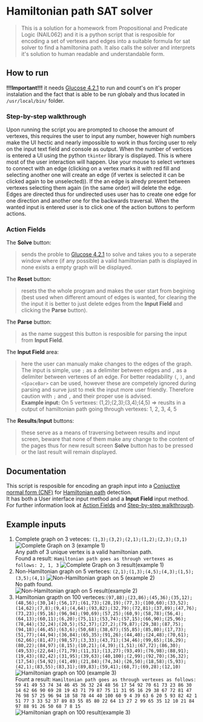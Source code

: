 # Hamiltonian path SAT solver
> This is a solution for a homework from Propositional and Predicate Logic (NAIL062) and it is a python script that is resposible for encoding a set of vertexes and edges into a suitable formula for sat solver to find a hamiltonina path. It also calls the solver and interprets it's solution to human readable and understandable form.

## How to run
**!!!Important!!!** it needs [Glucose 4.2.1](https://github.com/audemard/glucose/releases/tag/4.2.1) to run and count's on it's proper instalation and the fact that is able to be run globaly and thus located in `/usr/local/bin/` folder.

### Step-by-step walkthrough
Upon running the script you are prompted to choose the amount of vertexes, this requires the user to input any number, however high numbers make the UI hectic and nearly impossible to work in thus forcing user to rely on the input text field and console as output. 
When the number of vertices is entered a UI using the python `tkinter` library is displayed. This is where most of the user interaction will happen. 
Use your mouse to select vertexes to connect with an edge (clicking on a vertex marks it with red fill and selecting another one will create an edge (if vertex is selected it can be clicked again to be unselected)). If the an edge is alredy present between vertexes selecting them again (in the same order) will delete the edge. 
Edges are directed thus for undirected uses user has to create one edge for one direction and another one for the backwards traversal. When the wanted input is entered user is to click one of the action buttons to perform actions.

### Action Fields
The **Solve** button: 
> sends the proble to [Glucose 4.2.1](https://github.com/audemard/glucose/releases/tag/4.2.1) to solve and takes you to a seperate window where (if any possible) a valid hamiltonian path is displayed in none exists a empty graph will be displayed.

The **Reset** button:
> resets the the whole program and makes the user start from begining (best used when different amount of edges is wanted, for clearing the the input it is better to just delete edges from the **Input Field** and clicking the **Parse** button).

The **Parse** button:
> as the name suggest this button is resposible for parsing the input from **Input Field**.

The **Input Field** area:
> here the user can manualy make changes to the edges of the graph. The input is simple, use `;` as a delimiter between edges and `,` as a delimiter between vertexes of an edge. For better readability `(`, `)`, and `<SpaceBar>` can be used, 
however these are competely ignored during parsing and surve just to mek the input more user friendly. Therefore caution with `;` and `,` and their proper use is advised. <br>
> **Example input:** On 5 vertexes: (1,2);(2,3);(3,4);(4,5) => reuslts in a output of hamiltonian path going through vertexes: 1, 2, 3, 4, 5

The **Results**/**Input** buttons:
> these serve as a means of traversing between results and input screen, beware that none of them make any change to the content of the pages thus for new result screen **Solve** button has to be pressed or the last result will remain displayed.

## Documentation
This script is resposible for encoding an graph input into a [Conjuctive normal form (CNF)](https://en.wikipedia.org/wiki/Conjunctive_normal_form) for [Hamiltonian path](https://en.wikipedia.org/wiki/Hamiltonian_path) detection. <br>
It has both a User interface input method and a **Input Field** input method. For further information look at [Action Fields](#action-fields) and [Step-by-step walkthrough](#step-by-step-walkthrough).

## Example inputs
1. Complete graph on 3 veteces: `(1,3);(3,2);(2,1);(1,2);(2,3);(3,1)` ![Complete Graph on 3 (example 1)](/assets/images/completeOn3.png "Complete graph on 3")<br> Any path of 3 unique vertex is a valid hamiltonian path.<br> Found a result: `Hamiltonian path goes as through vertexes as follows: 2, 1, 3` ![Complete Graph on 3 result(example 1)](/assets/images/completeOn3Result.png "Complete Graph on 3 Result")<br>
2. Non-Hamiltonian graph on 5 verteces: `(2,1);(1,3);(4,5);(4,3);(1,5);(3,5);(4,1)` ![Non-Hamiltonian graph on 5 (example 2)](/assets/images/non-hamiltonianOn5.png "Non-hamiltonian graph on 5") <br> No path found. <br> ![Non-Hamiltonian graph on 5 result(example 2)](/assets/images/non-hamiltonianOn5Result.png "Non-hamiltonian graph on 5 result")<br>
3. Hamiltonian grapth on 100 verteces:`(97,88);(23,86);(45,36);(35,12);(48,56);(30,14);(56,17);(61,73);(28,19);(77,3);(100,60);(33,52);(14,62);(7,8);(9,4);(4,64);(93,82);(32,79);(72,81);(37,89);(47,76);(73,23);(95,16);(96,94);(90,69);(57,25);(60,9);(58,78);(56,4);(64,13);(60,11);(6,20);(75,11);(53,74);(57,15);(66,90);(25,96);(78,44);(32,24);(20,5);(52,37);(27,2);(79,87);(29,38);(87,75);(94,18);(46,45);(63,6);(50,68);(38,67);(55,85);(85,80);(17,73);(51,77);(44,94);(36,84);(65,35);(91,26);(44,40);(24,48);(70,61);(62,66);(81,47);(98,57);(3,33);(43,71);(34,46);(99,65);(16,29);(80,22);(84,97);(8,15);(10,21);(4,39);(1,51);(67,72);(86,30);(49,53);(22,64);(71,79);(11,31);(13,27);(93,49);(76,98);(88,91);(19,43);(82,42);(31,95);(39,63);(40,100);(2,99);(92,70);(36,32);(17,54);(54,92);(41,49);(21,84);(74,34);(26,50);(18,58);(5,93);(42,1);(83,55);(83,31);(89,83);(59,41);(68,7);(69,28);(12,10)` ![Hamiltonian graph on 100 (example 3)](/assets/images/hamiltonianOn100.png "Hamiltonian graph on 100") <br> Fount a result: `Hamiltonian path goes as through vertexes as follows: 59 41 49 53 74 34 46 45 36 32 24 48 56 17 54 92 70 61 73 23 86 30 14 62 66 90 69 28 19 43 71 79 87 75 11 31 95 16 29 38 67 72 81 47 76 98 57 25 96 94 18 58 78 44 40 100 60 9 4 39 63 6 20 5 93 82 42 1 51 77 3 33 52 37 89 83 55 85 80 22 64 13 27 2 99 65 35 12 10 21 84 97 88 91 26 50 68 7 8 15` <br> ![Hamiltonian graph on 100 result(example 3)](/assets/images/hamiltonianOn100Result.png "Hamiltonian graph on 100 result")
